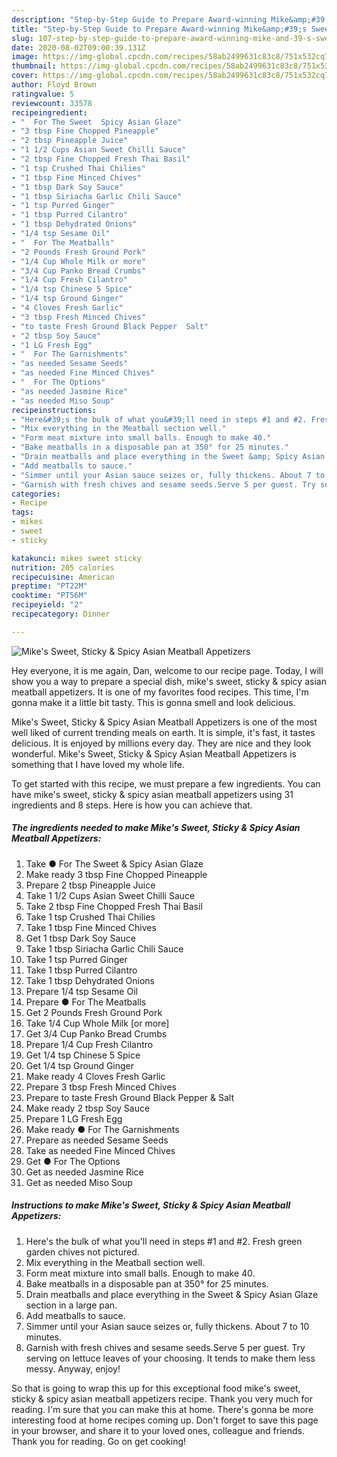 ```yaml
---
description: "Step-by-Step Guide to Prepare Award-winning Mike&amp;#39;s Sweet, Sticky &amp;amp; Spicy Asian Meatball Appetizers"
title: "Step-by-Step Guide to Prepare Award-winning Mike&amp;#39;s Sweet, Sticky &amp;amp; Spicy Asian Meatball Appetizers"
slug: 107-step-by-step-guide-to-prepare-award-winning-mike-and-39-s-sweet-sticky-and-amp-spicy-asian-meatball-appetizers
date: 2020-08-02T09:00:39.131Z
image: https://img-global.cpcdn.com/recipes/58ab2499631c83c8/751x532cq70/mikes-sweet-sticky-spicy-asian-meatball-appetizers-recipe-main-photo.jpg
thumbnail: https://img-global.cpcdn.com/recipes/58ab2499631c83c8/751x532cq70/mikes-sweet-sticky-spicy-asian-meatball-appetizers-recipe-main-photo.jpg
cover: https://img-global.cpcdn.com/recipes/58ab2499631c83c8/751x532cq70/mikes-sweet-sticky-spicy-asian-meatball-appetizers-recipe-main-photo.jpg
author: Floyd Brown
ratingvalue: 5
reviewcount: 33578
recipeingredient:
- "  For The Sweet  Spicy Asian Glaze"
- "3 tbsp Fine Chopped Pineapple"
- "2 tbsp Pineapple Juice"
- "1 1/2 Cups Asian Sweet Chilli Sauce"
- "2 tbsp Fine Chopped Fresh Thai Basil"
- "1 tsp Crushed Thai Chilies"
- "1 tbsp Fine Minced Chives"
- "1 tbsp Dark Soy Sauce"
- "1 tbsp Siriacha Garlic Chili Sauce"
- "1 tsp Purred Ginger"
- "1 tbsp Purred Cilantro"
- "1 tbsp Dehydrated Onions"
- "1/4 tsp Sesame Oil"
- "  For The Meatballs"
- "2 Pounds Fresh Ground Pork"
- "1/4 Cup Whole Milk or more"
- "3/4 Cup Panko Bread Crumbs"
- "1/4 Cup Fresh Cilantro"
- "1/4 tsp Chinese 5 Spice"
- "1/4 tsp Ground Ginger"
- "4 Cloves Fresh Garlic"
- "3 tbsp Fresh Minced Chives"
- "to taste Fresh Ground Black Pepper  Salt"
- "2 tbsp Soy Sauce"
- "1 LG Fresh Egg"
- "  For The Garnishments"
- "as needed Sesame Seeds"
- "as needed Fine Minced Chives"
- "  For The Options"
- "as needed Jasmine Rice"
- "as needed Miso Soup"
recipeinstructions:
- "Here&#39;s the bulk of what you&#39;ll need in steps #1 and #2. Fresh green garden chives not pictured."
- "Mix everything in the Meatball section well."
- "Form meat mixture into small balls. Enough to make 40."
- "Bake meatballs in a disposable pan at 350° for 25 minutes."
- "Drain meatballs and place everything in the Sweet &amp; Spicy Asian Glaze section in a large pan."
- "Add meatballs to sauce."
- "Simmer until your Asian sauce seizes or, fully thickens. About 7 to 10 minutes."
- "Garnish with fresh chives and sesame seeds.Serve 5 per guest. Try serving on lettuce leaves of your choosing. It tends to make them less messy. Anyway, enjoy!"
categories:
- Recipe
tags:
- mikes
- sweet
- sticky

katakunci: mikes sweet sticky 
nutrition: 205 calories
recipecuisine: American
preptime: "PT22M"
cooktime: "PT56M"
recipeyield: "2"
recipecategory: Dinner

---
```



![Mike&#39;s Sweet, Sticky &amp; Spicy Asian Meatball Appetizers](https://img-global.cpcdn.com/recipes/58ab2499631c83c8/751x532cq70/mikes-sweet-sticky-spicy-asian-meatball-appetizers-recipe-main-photo.jpg)

Hey everyone, it is me again, Dan, welcome to our recipe page. Today, I will show you a way to prepare a special dish, mike&#39;s sweet, sticky &amp; spicy asian meatball appetizers. It is one of my favorites food recipes. This time, I'm gonna make it a little bit tasty. This is gonna smell and look delicious.

Mike&#39;s Sweet, Sticky &amp; Spicy Asian Meatball Appetizers is one of the most well liked of current trending meals on earth. It is simple, it's fast, it tastes delicious. It is enjoyed by millions every day. They are nice and they look wonderful. Mike&#39;s Sweet, Sticky &amp; Spicy Asian Meatball Appetizers is something that I have loved my whole life.




To get started with this recipe, we must prepare a few ingredients. You can have mike&#39;s sweet, sticky &amp; spicy asian meatball appetizers using 31 ingredients and 8 steps. Here is how you can achieve that.

<!--inarticleads1-->

##### The ingredients needed to make Mike&#39;s Sweet, Sticky &amp; Spicy Asian Meatball Appetizers:

1. Take  ● For The Sweet &amp; Spicy Asian Glaze
1. Make ready 3 tbsp Fine Chopped Pineapple
1. Prepare 2 tbsp Pineapple Juice
1. Take 1 1/2 Cups Asian Sweet Chilli Sauce
1. Take 2 tbsp Fine Chopped Fresh Thai Basil
1. Take 1 tsp Crushed Thai Chilies
1. Take 1 tbsp Fine Minced Chives
1. Get 1 tbsp Dark Soy Sauce
1. Take 1 tbsp Siriacha Garlic Chili Sauce
1. Take 1 tsp Purred Ginger
1. Take 1 tbsp Purred Cilantro
1. Take 1 tbsp Dehydrated Onions
1. Prepare 1/4 tsp Sesame Oil
1. Prepare  ● For The Meatballs
1. Get 2 Pounds Fresh Ground Pork
1. Take 1/4 Cup Whole Milk [or more]
1. Get 3/4 Cup Panko Bread Crumbs
1. Prepare 1/4 Cup Fresh Cilantro
1. Get 1/4 tsp Chinese 5 Spice
1. Get 1/4 tsp Ground Ginger
1. Make ready 4 Cloves Fresh Garlic
1. Prepare 3 tbsp Fresh Minced Chives
1. Prepare to taste Fresh Ground Black Pepper &amp; Salt
1. Make ready 2 tbsp Soy Sauce
1. Prepare 1 LG Fresh Egg
1. Make ready  ● For The Garnishments
1. Prepare as needed Sesame Seeds
1. Take as needed Fine Minced Chives
1. Get  ● For The Options
1. Get as needed Jasmine Rice
1. Get as needed Miso Soup




<!--inarticleads2-->

##### Instructions to make Mike&#39;s Sweet, Sticky &amp; Spicy Asian Meatball Appetizers:

1. Here&#39;s the bulk of what you&#39;ll need in steps #1 and #2. Fresh green garden chives not pictured.
1. Mix everything in the Meatball section well.
1. Form meat mixture into small balls. Enough to make 40.
1. Bake meatballs in a disposable pan at 350° for 25 minutes.
1. Drain meatballs and place everything in the Sweet &amp; Spicy Asian Glaze section in a large pan.
1. Add meatballs to sauce.
1. Simmer until your Asian sauce seizes or, fully thickens. About 7 to 10 minutes.
1. Garnish with fresh chives and sesame seeds.Serve 5 per guest. Try serving on lettuce leaves of your choosing. It tends to make them less messy. Anyway, enjoy!




So that is going to wrap this up for this exceptional food mike&#39;s sweet, sticky &amp; spicy asian meatball appetizers recipe. Thank you very much for reading. I'm sure that you can make this at home. There's gonna be more interesting food at home recipes coming up. Don't forget to save this page in your browser, and share it to your loved ones, colleague and friends. Thank you for reading. Go on get cooking!
